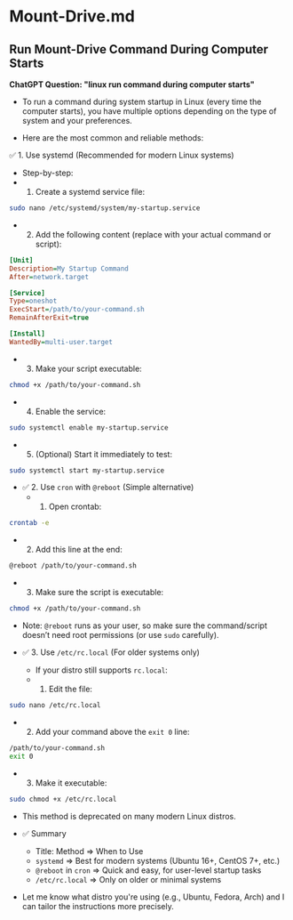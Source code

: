 # Mount-Drive.md

## Run Mount-Drive Command During Computer Starts

**ChatGPT Question: "linux run command during computer starts"**

* To run a command during system startup in Linux (every time the computer starts), you have multiple options depending on the type of system and your preferences.

* Here are the most common and reliable methods:

✅ 1. Use systemd (Recommended for modern Linux systems)
  * Step-by-step:
  * 1. Create a systemd service file:
```bash
sudo nano /etc/systemd/system/my-startup.service
```
  * 2. Add the following content (replace with your actual command or script):
```ini
[Unit]
Description=My Startup Command
After=network.target

[Service]
Type=oneshot
ExecStart=/path/to/your-command.sh
RemainAfterExit=true

[Install]
WantedBy=multi-user.target
```
  * 3. Make your script executable:
```bash
chmod +x /path/to/your-command.sh
```
  * 4. Enable the service:
```bash
sudo systemctl enable my-startup.service
```
  * 5. (Optional) Start it immediately to test:
```bash
sudo systemctl start my-startup.service
```

* ✅ 2. Use `cron` with `@reboot` (Simple alternative)
  * 1. Open crontab:
```bash
crontab -e
```
  * 2. Add this line at the end:
```bash
@reboot /path/to/your-command.sh
```
  * 3. Make sure the script is executable:
```bash
chmod +x /path/to/your-command.sh
```
  * Note: `@reboot` runs as your user, so make sure the command/script doesn’t need root permissions (or use `sudo` carefully).

* ✅ 3. Use `/etc/rc.local` (For older systems only)
  * If your distro still supports `rc.local`:
  * 1. Edit the file:
```bash
sudo nano /etc/rc.local
```
  * 2. Add your command above the `exit 0` line:
```bash
/path/to/your-command.sh
exit 0
```
  * 3. Make it executable:
```bash
sudo chmod +x /etc/rc.local
```
  * This method is deprecated on many modern Linux distros.

* ✅ Summary
  * Title: Method => When to Use
  * `systemd` => Best for modern systems (Ubuntu 16+, CentOS 7+, etc.)
  * `@reboot` in `cron` => Quick and easy, for user-level startup tasks
  * `/etc/rc.local` => Only on older or minimal systems

* Let me know what distro you're using (e.g., Ubuntu, Fedora, Arch) and I can tailor the instructions more precisely.
